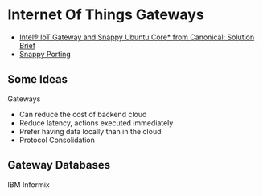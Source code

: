 Internet Of Things Gateways
==

- [Intel® IoT Gateway and Snappy Ubuntu Core* from Canonical: Solution Brief](http://www.intel.com/content/www/us/en/embedded/solutions/iot-gateway/intel-and-canonical-snappy-ubuntu-core-solution-brief.html)
- [Snappy Porting](https://ograblog.wordpress.com/2015/01/25/porting-ubuntu-snappy-to-a-yet-unsupported-armhf-board/)

## Some Ideas

Gateways

- Can reduce the cost of backend cloud
- Reduce latency, actions executed immediately
- Prefer having data locally than in the cloud
- Protocol Consolidation

## Gateway Databases

IBM Informix